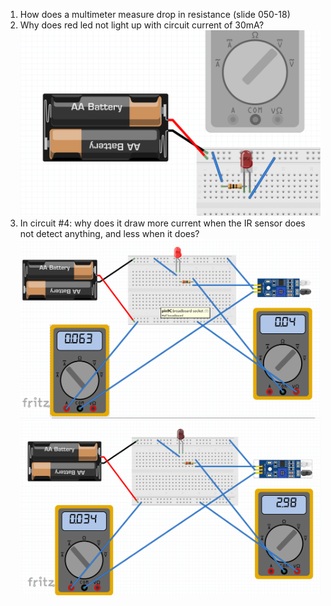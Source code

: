 1. How does a multimeter measure drop in resistance (slide 050-18)
2. Why does red led not light up with circuit current of 30mA?
![image](img/circuit-with-30mA.png)
3. In circuit #4: why does it draw more current when the IR sensor does not detect anything, and less when it does?
![image](img/circuit-ir-question-off.png)
![image](img/circuit-ir-question-on.png)

